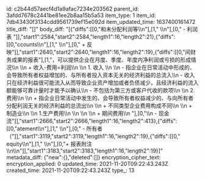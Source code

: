 id: c2b44d57aecf4d1a9afac7234e203562
parent_id: 3afdd7678c2441be81ee2b8aa15b5a53
item_type: 1
item_id: 7db43430f3134cdd9561739ef15e092d
item_updated_time: 1637400161472
title_diff: "[]"
body_diff: "[{\"diffs\":[[0,\"和未分配利润等\\\n\"],[1,\"    \\\n\"],[0,\"  - 利润表 \"]],\"start1\":2584,\"start2\":2584,\"length1\":16,\"length2\":21},{\"diffs\":[[0,\"ccounts\\\n\"],[1,\"  \\\n\"],[0,\"    + 反映\"]],\"start1\":2640,\"start2\":2640,\"length1\":16,\"length2\":19},{\"diffs\":[[0,\"间财务成果的报表\"],[1,\"，可以提供企业在月度、季度、年度内净利润或亏损的形成情况\\\n  \\\n    + 收入-费用=利润\\\n  \\\n      1. 收入 \\\n  \\\n         - 指企业在日常活动中形成的、会导致所有者权益增加的、与所有者投入资本无关的经济利益的总流入\\\n         - 收入只在经济利益很可能流入从而导致企业资产增加或者负债减少，且经济利益的流入额能够可靠计量时才能予以确认\\\n         - 不包括为第三方或客户代收的款项\\\n  \\\n      2. 费用\\\n  \\\n         + 指企业日常活动中发生的、会导致所有者权益减少的、与向所有者分配利润无关的经济利益的总流出\\\n  \\\n         + 不同类型企业费用构成不同\\\n  \\\n           + 制造业\\\n  \\\n             1.生产费用\\\n  \\\n             \\\n  \\\n           + 期间费用\\\n  \"],[0,\"\\\n  - 现金流\"]],\"start1\":2666,\"start2\":2666,\"length1\":16,\"length2\":413},{\"diffs\":[[0,\"atement\\\n\"],[1,\"  \\\n\"],[0,\"  - 所有者（\"]],\"start1\":3119,\"start2\":3119,\"length1\":16,\"length2\":19},{\"diffs\":[[0,\" equity\\\n\"],[1,\"  \\\n\"],[0,\"+ 报表附注\\\n\\\n\"]],\"start1\":3183,\"start2\":3183,\"length1\":16,\"length2\":19}]"
metadata_diff: {"new":{},"deleted":[]}
encryption_cipher_text: 
encryption_applied: 0
updated_time: 2021-11-20T09:22:43.243Z
created_time: 2021-11-20T09:22:43.243Z
type_: 13